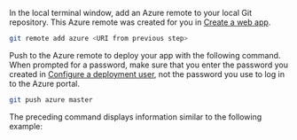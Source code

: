 In the local terminal window, add an Azure remote to your local Git repository. This Azure remote was created for you in [Create a web app](#create-a-web-app).

```bash
git remote add azure <URI from previous step>
```

Push to the Azure remote to deploy your app with the following command. When prompted for a password, make sure that you enter the password you created in [Configure a deployment user](#configure-a-deployment-user), not the password you use to log in to the Azure portal.

```bash
git push azure master
```

The preceding command displays information similar to the following example:
